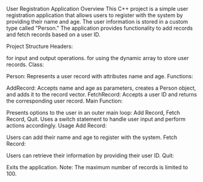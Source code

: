 User Registration Application
Overview
This C++ project is a simple user registration application that allows users to register with the system by providing their name and age. 
The user information is stored in a custom type called "Person." The application provides functionality to add records and fetch records based on a user ID.

Project Structure
Headers:

<iostream> for input and output operations.
<vector> for using the dynamic array to store user records.
Class:

Person: Represents a user record with attributes name and age.
Functions:

AddRecord: Accepts name and age as parameters, creates a Person object, and adds it to the record vector.
FetchRecord: Accepts a user ID and returns the corresponding user record.
Main Function:

Presents options to the user in an outer main loop: Add Record, Fetch Record, Quit.
Uses a switch statement to handle user input and perform actions accordingly.
Usage
Add Record:

Users can add their name and age to register with the system.
Fetch Record:

Users can retrieve their information by providing their user ID.
Quit:

Exits the application.
Note: The maximum number of records is limited to 100.

